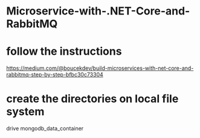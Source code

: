 # Microservice-with-.NET-Core-and-RabbitMQ

# follow the instructions
https://medium.com/@boucekdev/build-microservices-with-net-core-and-rabbitmq-step-by-step-bfbc30c73304

# create the directories on local file system
drive
mongodb_data_container